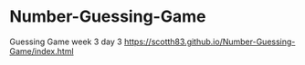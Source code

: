 # Number-Guessing-Game
Guessing Game week 3 day 3
https://scotth83.github.io/Number-Guessing-Game/index.html
